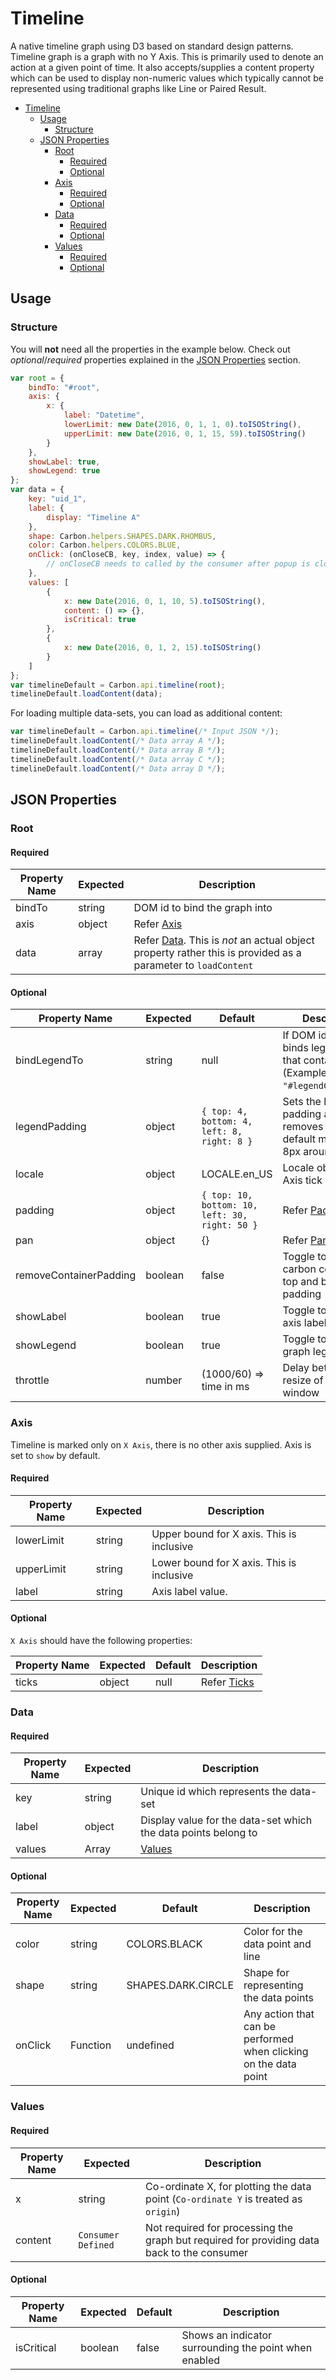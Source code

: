 # Timeline

A native timeline graph using D3 based on standard design patterns. Timeline graph is a graph with no Y Axis.
This is primarily used to denote an action at a given point of time. It also accepts/supplies a content property which can be used to display non-numeric values which typically cannot be represented using traditional graphs like Line or Paired Result.

-   [Timeline](#timeline)
    -   [Usage](#usage)
        -   [Structure](#structure)
    -   [JSON Properties](#json-properties)
        -   [Root](#root)
            -   [Required](#required)
            -   [Optional](#optional)
        -   [Axis](#axis)
            -   [Required](#required-1)
            -   [Optional](#optional-1)
        -   [Data](#data)
            -   [Required](#required-2)
            -   [Optional](#optional-2)
        -   [Values](#values)
            -   [Required](#required-3)
            -   [Optional](#optional-3)

## Usage

### Structure

You will **not** need all the properties in the example below.
Check out _optional_/_required_ properties explained in the [JSON Properties](#json-properties) section.

```javascript
var root = {
    bindTo: "#root",
    axis: {
        x: {
            label: "Datetime",
            lowerLimit: new Date(2016, 0, 1, 1, 0).toISOString(),
            upperLimit: new Date(2016, 0, 1, 15, 59).toISOString()
        }
    },
    showLabel: true,
    showLegend: true
};
var data = {
    key: "uid_1",
    label: {
        display: "Timeline A"
    },
    shape: Carbon.helpers.SHAPES.DARK.RHOMBUS,
    color: Carbon.helpers.COLORS.BLUE,
    onClick: (onCloseCB, key, index, value) => {
        // onCloseCB needs to called by the consumer after popup is closed to deselect data point.
    },
    values: [
        {
            x: new Date(2016, 0, 1, 10, 5).toISOString(),
            content: () => {},
            isCritical: true
        },
        {
            x: new Date(2016, 0, 1, 2, 15).toISOString()
        }
    ]
};
var timelineDefault = Carbon.api.timeline(root);
timelineDefault.loadContent(data);
```

For loading multiple data-sets, you can load as additional content:

```javascript
var timelineDefault = Carbon.api.timeline(/* Input JSON */);
timelineDefault.loadContent(/* Data array A */);
timelineDefault.loadContent(/* Data array B */);
timelineDefault.loadContent(/* Data array C */);
timelineDefault.loadContent(/* Data array D */);
```

## JSON Properties

### Root

#### Required

| Property Name | Expected | Description                                                                                                          |
| ------------- | -------- | -------------------------------------------------------------------------------------------------------------------- |
| bindTo        | string   | DOM id to bind the graph into                                                                                        |
| axis          | object   | Refer [Axis](#axis)                                                                                                  |
| data          | array    | Refer [Data](#data). This is _not_ an actual object property rather this is provided as a parameter to `loadContent` |

#### Optional

| Property Name          | Expected | Default                                        | Description                                                                          |
| ---------------------- | -------- | ---------------------------------------------- | ------------------------------------------------------------------------------------ |
| bindLegendTo           | string   | null                                           | If DOM id provided, binds legend into that container (Example: `"#legendContainer"`) |
| legendPadding          | object   | `{ top: 4, bottom: 4, left: 8, right: 8 }`     | Sets the legend padding and removes the carbon default margin of 8px around legend   |
| locale                 | object   | LOCALE.en_US                                   | Locale object for X-Axis tick values                                                 |
| padding                | object   | `{ top: 10, bottom: 10, left: 30, right: 50 }` | Refer [Padding](Padding.md)                                                          |
| pan                    | object   | {}                                             | Refer [Panning](./Panning.md)                                                        |
| removeContainerPadding | boolean  | false                                          | Toggle to remove carbon container top and bottom padding                             |
| showLabel              | boolean  | true                                           | Toggle to show X axis label                                                          |
| showLegend             | boolean  | true                                           | Toggle to show graph legend                                                          |
| throttle               | number   | (1000/60) => time in ms                        | Delay between resize of a browser window                                             |

### Axis

Timeline is marked only on `X Axis`, there is no other axis supplied. Axis is set to `show` by default.

#### Required

| Property Name | Expected | Description                               |
| ------------- | -------- | ----------------------------------------- |
| lowerLimit    | string   | Upper bound for X axis. This is inclusive |
| upperLimit    | string   | Lower bound for X axis. This is inclusive |
| label         | string   | Axis label value.                         |

#### Optional

`X Axis` should have the following properties:

| Property Name | Expected | Default | Description                        |
| ------------- | -------- | ------- | ---------------------------------- |
| ticks         | object   | null    | Refer [Ticks](../helpers/Ticks.md) |

### Data

#### Required

| Property Name | Expected | Description                                                    |
| ------------- | -------- | -------------------------------------------------------------- |
| key           | string   | Unique id which represents the data-set                        |
| label         | object   | Display value for the data-set which the data points belong to |
| values        | Array    | [Values](#values)                                              |

#### Optional

| Property Name | Expected | Default            | Description                                                      |
| ------------- | -------- | ------------------ | ---------------------------------------------------------------- |
| color         | string   | COLORS.BLACK       | Color for the data point and line                                |
| shape         | string   | SHAPES.DARK.CIRCLE | Shape for representing the data points                           |
| onClick       | Function | undefined          | Any action that can be performed when clicking on the data point |

### Values

#### Required

| Property Name | Expected           | Description                                                                                |
| ------------- | ------------------ | ------------------------------------------------------------------------------------------ |
| x             | string             | Co-ordinate X, for plotting the data point (`Co-ordinate Y` is treated as `origin`)        |
| content       | `Consumer Defined` | Not required for processing the graph but required for providing data back to the consumer |

#### Optional

| Property Name | Expected | Default | Description                                           |
| ------------- | -------- | ------- | ----------------------------------------------------- |
| isCritical    | boolean  | false   | Shows an indicator surrounding the point when enabled |
